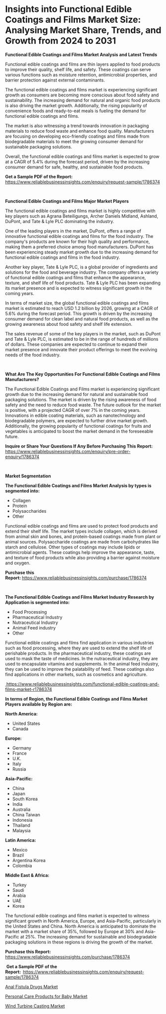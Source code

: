 <p><h1>Insights into Functional Edible Coatings and Films Market Size: Analysing Market Share, Trends, and Growth from 2024 to 2031</h1></p><p><strong>Functional Edible Coatings and Films Market Analysis and Latest Trends</strong></p>
<p><p>Functional edible coatings and films are thin layers applied to food products to improve their quality, shelf life, and safety. These coatings can serve various functions such as moisture retention, antimicrobial properties, and barrier protection against external contaminants.</p><p>The functional edible coatings and films market is experiencing significant growth as consumers are becoming more conscious about food safety and sustainability. The increasing demand for natural and organic food products is also driving the market growth. Additionally, the rising popularity of convenience foods and ready-to-eat meals is fueling the demand for functional edible coatings and films.</p><p>The market is also witnessing a trend towards innovation in packaging materials to reduce food waste and enhance food quality. Manufacturers are focusing on developing eco-friendly coatings and films made from biodegradable materials to meet the growing consumer demand for sustainable packaging solutions.</p><p>Overall, the functional edible coatings and films market is expected to grow at a CAGR of 5.4% during the forecast period, driven by the increasing consumer demand for safe, healthy, and sustainable food products.</p></p>
<p><strong>Get a Sample PDF of the Report:&nbsp;</strong> <a href="https://www.reliablebusinessinsights.com/enquiry/request-sample/1786374">https://www.reliablebusinessinsights.com/enquiry/request-sample/1786374</a></p>
<p>&nbsp;</p>
<p><strong>Functional Edible Coatings and Films Major Market Players</strong></p>
<p><p>The functional edible coatings and films market is highly competitive with key players such as Agrana Beteiligungs, Archer Daniels Midland, Ashland, DuPont, and Tate & Lyle PLC dominating the industry.</p><p>One of the leading players in the market, DuPont, offers a range of innovative functional edible coatings and films for the food industry. The company's products are known for their high quality and performance, making them a preferred choice among food manufacturers. DuPont has been experiencing steady market growth due to the increasing demand for functional edible coatings and films in the food industry.</p><p>Another key player, Tate & Lyle PLC, is a global provider of ingredients and solutions for the food and beverage industry. The company offers a variety of functional edible coatings and films that enhance the appearance, texture, and shelf life of food products. Tate & Lyle PLC has been expanding its market presence and is expected to witness significant growth in the coming years.</p><p>In terms of market size, the global functional edible coatings and films market is estimated to reach USD 1.2 billion by 2026, growing at a CAGR of 5.6% during the forecast period. This growth is driven by the increasing consumer demand for clean label and natural food products, as well as the growing awareness about food safety and shelf life extension.</p><p>The sales revenue of some of the key players in the market, such as DuPont and Tate & Lyle PLC, is estimated to be in the range of hundreds of millions of dollars. These companies are expected to continue to expand their market presence and innovate their product offerings to meet the evolving needs of the food industry.</p></p>
<p>&nbsp;</p>
<p><strong>What Are The Key Opportunities For Functional Edible Coatings and Films Manufacturers?</strong></p>
<p><p>The Functional Edible Coatings and Films market is experiencing significant growth due to the increasing demand for natural and sustainable food packaging solutions. The market is driven by the rising awareness of food safety and the need to reduce food waste. The future outlook for the market is positive, with a projected CAGR of over 7% in the coming years. Innovations in edible coating materials, such as nanotechnology and biodegradable polymers, are expected to further drive market growth. Additionally, the growing popularity of functional coatings for fruits and vegetables is anticipated to boost the market demand in the foreseeable future.</p></p>
<p><strong>Inquire or Share Your Questions If Any Before Purchasing This Report:</strong> <a href="https://www.reliablebusinessinsights.com/enquiry/pre-order-enquiry/1786374">https://www.reliablebusinessinsights.com/enquiry/pre-order-enquiry/1786374</a></p>
<p>&nbsp;</p>
<p><strong>Market Segmentation</strong></p>
<p><strong>The Functional Edible Coatings and Films Market Analysis by types is segmented into:</strong></p>
<p><ul><li>Collagen</li><li>Protein</li><li>Polysaccharides</li><li>Other</li></ul></p>
<p><p>Functional edible coatings and films are used to protect food products and extend their shelf life. The market types include collagen, which is derived from animal skin and bones, and protein-based coatings made from plant or animal sources. Polysaccharide coatings are made from carbohydrates like starch and cellulose. Other types of coatings may include lipids or antimicrobial agents. These coatings help improve the appearance, taste, and texture of food products while also providing a barrier against moisture and oxygen.</p></p>
<p><strong>Purchase this Report:&nbsp;</strong><a href="https://www.reliablebusinessinsights.com/purchase/1786374">https://www.reliablebusinessinsights.com/purchase/1786374</a></p>
<p>&nbsp;</p>
<p><strong>The Functional Edible Coatings and Films Market Industry Research by Application is segmented into:</strong></p>
<p><ul><li>Food Processing</li><li>Pharmaceutical Industry</li><li>Nutraceutical Industry</li><li>Animal Feed industry</li><li>Other</li></ul></p>
<p><p>Functional edible coatings and films find application in various industries such as food processing, where they are used to extend the shelf life of perishable products. In the pharmaceutical industry, these coatings are used to mask the taste of medicines. In the nutraceutical industry, they are used to encapsulate vitamins and supplements. In the animal feed industry, they can be used to improve the palatability of feed. These coatings also find applications in other markets, such as cosmetics and agriculture.</p></p>
<p><a href="https://www.reliablebusinessinsights.com/functional-edible-coatings-and-films-market-r1786374">&nbsp;https://www.reliablebusinessinsights.com/functional-edible-coatings-and-films-market-r1786374</a></p>
<p><strong>In terms of Region, the Functional Edible Coatings and Films Market Players available by Region are:</strong></p>
<p>
    <p> <strong> North America: </strong>
        <ul>
            <li>United States</li>
            <li>Canada</li>
        </ul>
        </p> 
    <p> <strong> Europe: </strong>
        <ul>
            <li>Germany</li>
            <li>France</li>
            <li>U.K.</li>
            <li>Italy</li>
            <li>Russia</li>
        </ul>
        </p> 
    <p> <strong> Asia-Pacific: </strong>
        <ul>
            <li>China</li>
            <li>Japan</li>
            <li>South Korea</li>
            <li>India</li>
            <li>Australia</li>
            <li>China Taiwan</li>
            <li>Indonesia</li>
            <li>Thailand</li>
            <li>Malaysia</li>
        </ul>
        </p> 
    <p> <strong> Latin America: </strong>
        <ul>
            <li>Mexico</li>
            <li>Brazil</li>
            <li>Argentina Korea</li>
            <li>Colombia</li>
        </ul>
        </p> 
    <p> <strong> Middle East & Africa: </strong>
        <ul>
            <li>Turkey</li>
            <li>Saudi</li>
            <li>Arabia</li>
            <li>UAE</li>
            <li>Korea</li>
        </ul>
    </p>
    </p>
<p><p>The functional edible coatings and films market is expected to witness significant growth in North America, Europe, and Asia-Pacific, particularly in the United States and China. North America is anticipated to dominate the market with a market share of 35%, followed by Europe at 30% and Asia-Pacific at 25%. The increasing demand for sustainable and biodegradable packaging solutions in these regions is driving the growth of the market.</p></p>
<p><strong>Purchase this Report: </strong><a href="https://www.reliablebusinessinsights.com/purchase/1786374">https://www.reliablebusinessinsights.com/purchase/1786374</a></p>
<p>&nbsp;<strong>Get a Sample PDF of the Report:&nbsp;&nbsp;</strong><a href="https://www.reliablebusinessinsights.com/enquiry/request-sample/1786374">https://www.reliablebusinessinsights.com/enquiry/request-sample/1786374</a></p>
<p><strong></strong></p>
<p><p><a href="https://medium.com/@lkelvin6138/anal-fistula-drugs-market-investigation-industry-evolution-and-forecast-till-2031-d8fd5f55c236">Anal Fistula Drugs Market</a></p><p><a href="https://github.com/gnymmxoh53/Market-Research-Report-List-1/blob/main/personal-care-products-for-baby-market.md">Personal Care Products for Baby Market</a></p><p><a href="https://medium.com/@belaayi865/wind-turbine-casting-market-research-report-market-forecast-and-growth-prospects-with-a-steady-0b6a46872c82">Wind Turbine Casting Market</a></p></p>